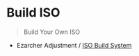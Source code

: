 
# Build ISO

> Build Your Own ISO

* Ezarcher Adjustment / [ISO Build System](https://github.com/samwhelp/ezarcher-adjustment/tree/main/project/ezarcher-adjustment-system)
